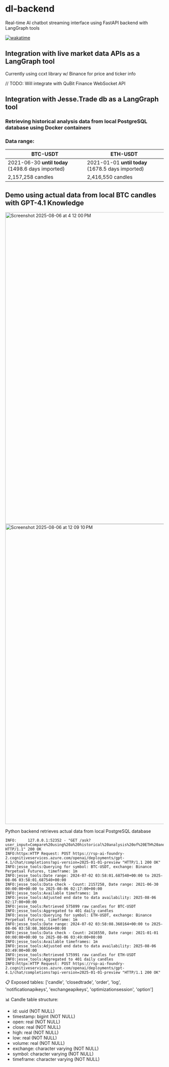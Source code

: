 # dl-backend
Real-time AI chatbot streaming interface using FastAPI backend with LangGraph tools

[![wakatime](https://wakatime.com/badge/user/83ae0aa5-9522-4183-a8b6-5598421c5b4f/project/f0dd206c-2f46-4b1b-86d9-896c7c69c004.svg)](https://wakatime.com/badge/user/83ae0aa5-9522-4183-a8b6-5598421c5b4f/project/f0dd206c-2f46-4b1b-86d9-896c7c69c004)

## Integration with live market data APIs as a LangGraph tool
Currently using ccxt library w/ Binance for price and ticker info

// TODO:
Will integrate with QuBit Finance WebSocket API

## Integration with Jesse.Trade db as a LangGraph tool
### Retrieving historical analysis data from local PostgreSQL database using Docker containers
### Data range:
|BTC-USDT|ETH-USDT|
|---|---|
|2021-06-30 **until today** (1498.6 days imported)|2021-01-01 **until today** (1678.5 days imported)|
|2,157,258 candles|2,416,550 candles|

## Demo using actual data from local BTC candles with GPT-4.1 Knowledge
<img width="1152" height="991" alt="Screenshot 2025-08-06 at 4 12 00 PM" src="https://github.com/user-attachments/assets/d3c5fdd0-827a-466c-9ee2-b97b1a9f3af8" />

<img width="944" height="954" alt="Screenshot 2025-08-06 at 12 09 10 PM" src="https://github.com/user-attachments/assets/a6e36a9d-f0de-494c-b350-ef5adcdeff1e" />

Python backend retrieves actual data from local PostgreSQL database
```
INFO:     127.0.0.1:52352 - "GET /ask?user_input=Compare%20using%20a%20historical%20analysis%20of%20ETH%20and%20BTC%20over%20the%20past%20year HTTP/1.1" 200 OK
INFO:httpx:HTTP Request: POST https://rsp-ai-foundry-2.cognitiveservices.azure.com/openai/deployments/gpt-4.1/chat/completions?api-version=2025-01-01-preview "HTTP/1.1 200 OK"
INFO:jesse_tools:Querying for symbol: BTC-USDT, exchange: Binance Perpetual Futures, timeframe: 1m
INFO:jesse_tools:Date range: 2024-07-02 03:58:01.687540+00:00 to 2025-08-06 03:58:01.687540+00:00
INFO:jesse_tools:Data check - Count: 2157258, Date range: 2021-06-30 00:00:00+00:00 to 2025-08-06 02:17:00+00:00
INFO:jesse_tools:Available timeframes: 1m
INFO:jesse_tools:Adjusted end date to data availability: 2025-08-06 02:17:00+00:00
INFO:jesse_tools:Retrieved 575899 raw candles for BTC-USDT
INFO:jesse_tools:Aggregated to 401 daily candles
INFO:jesse_tools:Querying for symbol: ETH-USDT, exchange: Binance Perpetual Futures, timeframe: 1m
INFO:jesse_tools:Date range: 2024-07-02 03:58:08.360164+00:00 to 2025-08-06 03:58:08.360164+00:00
INFO:jesse_tools:Data check - Count: 2416550, Date range: 2021-01-01 00:00:00+00:00 to 2025-08-06 03:49:00+00:00
INFO:jesse_tools:Available timeframes: 1m
INFO:jesse_tools:Adjusted end date to data availability: 2025-08-06 03:49:00+00:00
INFO:jesse_tools:Retrieved 575991 raw candles for ETH-USDT
INFO:jesse_tools:Aggregated to 401 daily candles
INFO:httpx:HTTP Request: POST https://rsp-ai-foundry-2.cognitiveservices.azure.com/openai/deployments/gpt-4.1/chat/completions?api-version=2025-01-01-preview "HTTP/1.1 200 OK"
```
📋 Exposed tables: ['candle', 'closedtrade', 'order', 'log', 'notificationapikeys', 'exchangeapikeys', 'optimizationsession', 'option']

📊 Candle table structure:
  - id: uuid (NOT NULL)
  - timestamp: bigint (NOT NULL)
  - open: real (NOT NULL)
  - close: real (NOT NULL)
  - high: real (NOT NULL)
  - low: real (NOT NULL)
  - volume: real (NOT NULL)
  - exchange: character varying (NOT NULL)
  - symbol: character varying (NOT NULL)
  - timeframe: character varying (NOT NULL)

